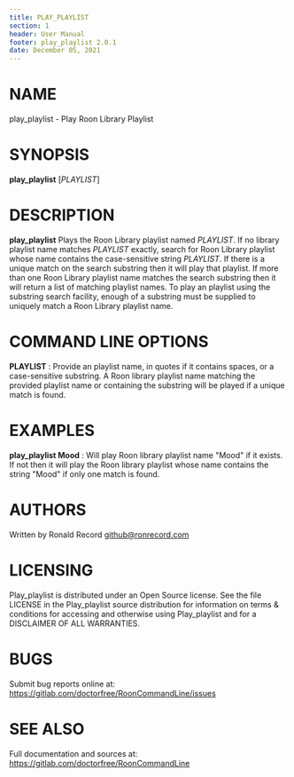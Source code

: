 ```yaml
---
title: PLAY_PLAYLIST
section: 1
header: User Manual
footer: play_playlist 2.0.1
date: December 05, 2021
---
```

# NAME
play_playlist - Play Roon Library Playlist

# SYNOPSIS
**play_playlist** [*PLAYLIST*]

# DESCRIPTION
**play_playlist** Plays the Roon Library playlist named *PLAYLIST*. If no library playlist name matches *PLAYLIST* exactly, search for Roon Library playlist whose name contains the case-sensitive string *PLAYLIST*. If there is a unique match on the search substring then it will play that playlist. If more than one Roon Library playlist name matches the search substring then it will return a list of matching playlist names. To play an playlist using the substring search facility, enough of a substring must be supplied to uniquely match a Roon Library playlist name.

# COMMAND LINE OPTIONS
**PLAYLIST**
:  Provide an playlist name, in quotes if it contains spaces, or a case-sensitive substring. A Roon library playlist name matching the provided playlist name or containing the substring will be played if a unique match is found.

# EXAMPLES
**play_playlist Mood**
: Will play Roon library playlist name "Mood" if it exists. If not then it will play the Roon library playlist whose name contains the string "Mood" if only one match is found.

# AUTHORS
Written by Ronald Record github@ronrecord.com

# LICENSING
Play_playlist is distributed under an Open Source license.
See the file LICENSE in the Play_playlist source distribution
for information on terms &amp; conditions for accessing and
otherwise using Play_playlist and for a DISCLAIMER OF ALL WARRANTIES.

# BUGS
Submit bug reports online at: https://gitlab.com/doctorfree/RoonCommandLine/issues

# SEE ALSO
Full documentation and sources at: https://gitlab.com/doctorfree/RoonCommandLine

